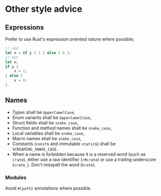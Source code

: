 # Other style advice

## Expressions

Prefer to use Rust's expression oriented nature where possible;

```rust
// use
let x = if y { 1 } else { 0 };
// not
let x;
if y {
    x = 1;
} else {
    x = 0;
}
```

## Names

 * Types shall be `UpperCamelCase`,
 * Enum variants shall be `UpperCamelCase`,
 * Struct fields shall be `snake_case`,
 * Function and method names shall be `snake_case`,
 * Local variables shall be `snake_case`,
 * Macro names shall be `snake_case`,
 * Constants (`const`s and immutable `static`s) shall be `SCREAMING_SNAKE_CASE`.
 * When a name is forbidden because it is a reserved word (such as `crate`),
   either use a raw identifier (`r#crate`) or use a trailing underscore
   (`crate_`). Don't misspell the word (`krate`).

### Modules

Avoid `#[path]` annotations where possible.
